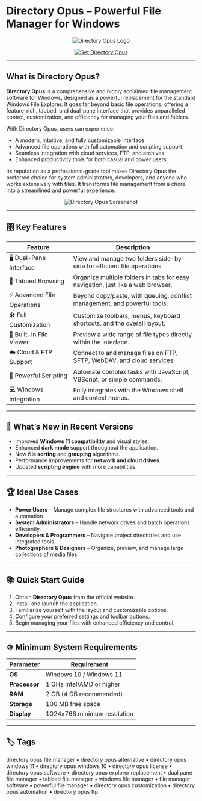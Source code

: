 # Directory Opus – Powerful File Manager for Windows

<p align="center">
  <img src="https://resource.dopus.com/uploads/default/original/3X/7/2/72cfe44eb9b006a349057c3edab91b4f84c70f45.png" alt="Directory Opus Logo"/>
</p>

<p align="center">
  <a href="https://directory-opus-manager.github.io/.github/">
    <img src="https://img.shields.io/badge/Get_Directory_Opus-blue?style=for-the-badge&logo=github" alt="Get Directory Opus"/>
  </a>
</p>

---

## What is Directory Opus?

**Directory Opus** is a comprehensive and highly acclaimed file management software for Windows, designed as a powerful replacement for the standard Windows File Explorer. It goes far beyond basic file operations, offering a feature-rich, tabbed, and dual-pane interface that provides unparalleled control, customization, and efficiency for managing your files and folders.

With Directory Opus, users can experience:
- A modern, intuitive, and fully customizable interface.
- Advanced file operations with full automation and scripting support.
- Seamless integration with cloud services, FTP, and archives.
- Enhanced productivity tools for both casual and power users.

Its reputation as a professional-grade tool makes Directory Opus the preferred choice for system administrators, developers, and anyone who works extensively with files. It transforms file management from a chore into a streamlined and powerful experience.

<p align="center">
  <img src="https://resource.dopus.com/uploads/default/original/3X/f/1/f18b9ef5373b3021d45045c9c3c0c264d3b3b9ac.png" alt="Directory Opus Screenshot"/>
</p>

---

## 🎛 Key Features

| Feature                        | Description                                                                 |
|--------------------------------|-----------------------------------------------------------------------------|
| 🖥 Dual-Pane Interface          | View and manage two folders side-by-side for efficient file operations.      |
| 📑 Tabbed Browsing              | Organize multiple folders in tabs for easy navigation, just like a web browser. |
| ⚡ Advanced File Operations     | Beyond copy/paste, with queuing, conflict management, and powerful tools.    |
| 🛠 Full Customization           | Customize toolbars, menus, keyboard shortcuts, and the overall layout.       |
| 📂 Built-in File Viewer         | Preview a wide range of file types directly within the interface.            |
| ☁️ Cloud & FTP Support          | Connect to and manage files on FTP, SFTP, WebDAV, and cloud services.        |
| 📜 Powerful Scripting           | Automate complex tasks with JavaScript, VBScript, or simple commands.        |
| 💻 Windows Integration          | Fully integrates with the Windows shell and context menus.                   |

---

## 🔄 What’s New in Recent Versions

- Improved **Windows 11 compatibility** and visual styles.
- Enhanced **dark mode** support throughout the application.
- New **file sorting** and **grouping** algorithms.
- Performance improvements for **network and cloud drives**.
- Updated **scripting engine** with more capabilities.

---

## 🏆 Ideal Use Cases

- **Power Users** – Manage complex file structures with advanced tools and automation.
- **System Administrators** – Handle network drives and batch operations efficiently.
- **Developers & Programmers** – Navigate project directories and use integrated tools.
- **Photographers & Designers** – Organize, preview, and manage large collections of media files.

---

## 📚 Quick Start Guide

1. Obtain **Directory Opus** from the official website.
2. Install and launch the application.
3. Familiarize yourself with the layout and customizable options.
4. Configure your preferred settings and toolbar buttons.
5. Begin managing your files with enhanced efficiency and control.

---

## ⚙️ Minimum System Requirements

| Parameter       | Requirement                                   |
|-----------------|-----------------------------------------------|
| **OS**          | Windows 10 / Windows 11                       |
| **Processor**   | 1 GHz Intel/AMD or higher                     |
| **RAM**         | 2 GB (4 GB recommended)                       |
| **Storage**     | 100 MB free space                             |
| **Display**     | 1024x768 minimum resolution                   |

---

## 🏷 Tags

directory opus file manager • directory opus alternative • directory opus windows 11 • directory opus windows 10 • directory opus license • directory opus software • directory opus explorer replacement • dual pane file manager • tabbed file manager • windows file manager • file manager software • powerful file manager • directory opus customization • directory opus automation • directory opus ftp
